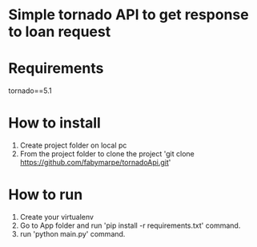 # Simple tornado API to get response to loan request

# Requirements
tornado==5.1

# How to install
1. Create project folder on local pc
2. From the project folder to clone the project 'git clone https://github.com/fabymarpe/tornadoApi.git'

# How to run
1. Create your virtualenv
2. Go to App folder and run 'pip install -r requirements.txt' command.
3. run 'python main.py' command.


